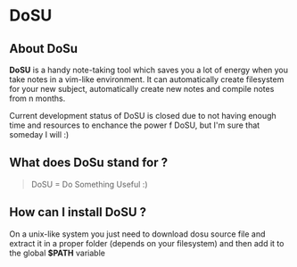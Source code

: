 # DoSU

## About DoSu

**DoSU** is a handy note-taking tool which saves you a lot of energy when you take notes in a vim-like environment. It can automatically create filesystem for your new subject, automatically create new notes and compile notes from n months.

Current development status of DoSU is closed due to not having enough time and resources to enchance the power f DoSU, but I'm sure that someday I will :)

## What does DoSu stand for ?

> DoSU = Do Something Useful :)

## How can I install DoSU ?

On a unix-like system you just need to download dosu source file and extract it in a proper folder (depends on your filesystem) and then add it to the global **$PATH** variable

